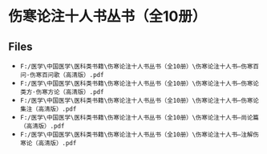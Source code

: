 # 伤寒论注十人书丛书（全10册）

## Files

- `F:/医学\中国医学\医科类书籍\伤寒论注十人书丛书（全10册）\伤寒论注十人书—伤寒百问·伤寒百问歌（高清版）.pdf`
- `F:/医学\中国医学\医科类书籍\伤寒论注十人书丛书（全10册）\伤寒论注十人书—伤寒论类方·伤寒方论（高清版）.pdf`
- `F:/医学\中国医学\医科类书籍\伤寒论注十人书丛书（全10册）\伤寒论注十人书—伤寒论集注（高清版）.pdf`
- `F:/医学\中国医学\医科类书籍\伤寒论注十人书丛书（全10册）\伤寒论注十人书—尚论篇（高清版）.pdf`
- `F:/医学\中国医学\医科类书籍\伤寒论注十人书丛书（全10册）\伤寒论注十人书—注解伤寒论（高清版）.pdf`
